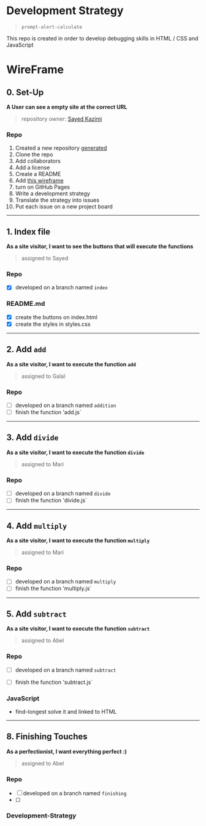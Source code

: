 # Development Strategy

> `prompt-alert-calculate`

This repo is created in order to develop debugging skills in HTML / CSS and JavaScript 

# WireFrame

## 0. Set-Up

__A User can see a empty site at the correct URL__

> repository owner: [Sayed Kazimi](https://github.com/sayed94h)

### Repo

1. Created a new repository [generated](https://github.com/HackYourFutureBelgium/prompt-alert-calculate)
1. Clone the repo
1. Add collaborators
1. Add a license
1. Create a README
1. Add [this wireframe](wireFrame.png)
1. turn on GitHub Pages
1. Write a development strategy
1. Translate the strategy into issues
1. Put each issue on a new project board

---

## 1. Index file

__As a site visitor, I want to see the buttons that will execute the functions__

> assigned to Sayed

### Repo

- [X] developed on a branch named `index`

### README.md

- [X] create the buttons on index.html
- [X] create the styles in styles.css

---

## 2. Add `add`

__As a site visitor, I want to execute the function `add`__

> assigned to Galal

### Repo

- [ ] developed on a branch named `addition`
- [ ] finish the function 'add.js`

---

## 3. Add `divide`

__As a site visitor, I want to execute the function `divide`__

> assigned to Mari

### Repo

- [ ] developed on a branch named `divide`
- [ ] finish the function 'divide.js`

---

## 4. Add `multiply`

__As a site visitor, I want to execute the function `multiply`__

> assigned to Mari

### Repo

- [ ] developed on a branch named `multiply`
- [ ] finish the function 'multiply.js`

---


## 5. Add `subtract`

__As a site visitor, I want to execute the function `subtract`__

> assigned to Abel

### Repo

- [ ] developed on a branch named `subtract`
- [ ] finish the function 'subtract.js`


### JavaScript

- find-longest solve it and linked to HTML 

---

## 8. Finishing Touches

__As a perfectionist, I want everything perfect :)__

> assigned to Abel

### Repo

- [ ] developed on a branch named `finishing`
- [ ] 

### Development-Strategy

